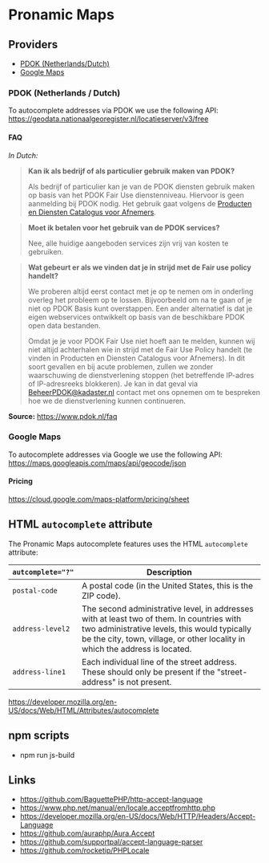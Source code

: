 # Pronamic Maps

## Providers

- [PDOK (Netherlands/Dutch)](#pdok-netherlands-dutch)
- [Google Maps](#google-maps)

### PDOK (Netherlands / Dutch)

To autocomplete addresses via PDOK we use the following API:
https://geodata.nationaalgeoregister.nl/locatieserver/v3/free

#### FAQ

_In Dutch:_

> **Kan ik als bedrijf of als particulier gebruik maken van PDOK?**
> 
> Als bedrijf of particulier kan je van de PDOK diensten gebruik maken op basis van het PDOK Fair Use dienstenniveau. Hiervoor is geen aanmelding bij PDOK nodig. Het gebruik gaat volgens de [Producten en Diensten Catalogus voor Afnemers](https://www.pdok.nl/documents/1901824/4016976/PDOK+-+Producten-+en+Diensten+Catalogus+-+Afnemers+van+Data.pdf).

> **Moet ik betalen voor het gebruik van de PDOK services?**
>
> Nee, alle huidige aangeboden services zijn vrij van kosten te gebruiken. 

> **Wat gebeurt er als we vinden dat je in strijd met de Fair use policy handelt?**
>
> We proberen altijd eerst contact met je op te nemen om in onderling overleg het probleem op te lossen. Bijvoorbeeld om na te gaan of je niet op PDOK Basis kunt overstappen. Een ander alternatief is dat je eigen webservices ontwikkelt op basis van de beschikbare PDOK open data bestanden.
> 
> Omdat je je voor PDOK Fair Use niet hoeft aan te melden, kunnen wij niet altijd achterhalen wie in strijd met de Fair Use Policy handelt (te vinden in Producten en Diensten Catalogus voor Afnemers). In dit soort gevallen en bij acute problemen, zullen we zonder waarschuwing de dienstverlening stoppen (het betreffende IP-adres of IP-adresreeks blokkeren). Je kan in dat geval via BeheerPDOK@kadaster.nl contact met ons opnemen om te bespreken hoe we de dienstverlening kunnen continueren.

**Source:** https://www.pdok.nl/faq

### Google Maps

To autocomplete addresses via Google we use the following API:
https://maps.googleapis.com/maps/api/geocode/json

#### Pricing

https://cloud.google.com/maps-platform/pricing/sheet

## HTML `autocomplete` attribute

The Pronamic Maps autocomplete features uses the HTML `autocomplete` attribute:

| `autcomplete="?"` | Description |
| ----------------- | ----------- |
| `postal-code`     | A postal code (in the United States, this is the ZIP code). |
| `address-level2`  | The second administrative level, in addresses with at least two of them. In countries with two administrative levels, this would typically be the city, town, village, or other locality in which the address is located. |
| `address-line1`   | Each individual line of the street address. These should only be present if the "street-address" is not present. |

https://developer.mozilla.org/en-US/docs/Web/HTML/Attributes/autocomplete

## npm scripts

- npm run js-build

## Links

- https://github.com/BaguettePHP/http-accept-language
- https://www.php.net/manual/en/locale.acceptfromhttp.php
- https://developer.mozilla.org/en-US/docs/Web/HTTP/Headers/Accept-Language
- https://github.com/auraphp/Aura.Accept
- https://github.com/supportpal/accept-language-parser
- https://github.com/rocketip/PHPLocale
